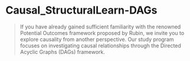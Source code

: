 # Causal_StructuralLearn-DAGs

>If you have already gained sufficient familiarity with the renowned Potential Outcomes framework proposed by Rubin, we invite you to explore causality from another perspective. Our study program focuses on investigating causal relationships through the Directed Acyclic Graphs (DAGs) framework.
